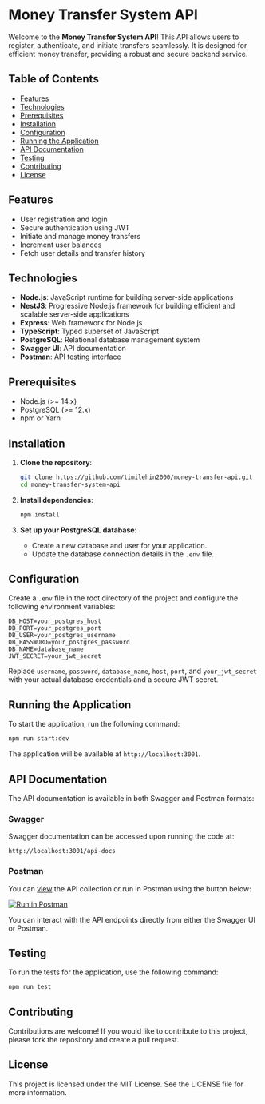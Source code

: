 # Money Transfer System API

Welcome to the **Money Transfer System API**! This API allows users to register, authenticate, and initiate transfers seamlessly. It is designed for efficient money transfer, providing a robust and secure backend service.

## Table of Contents

- [Features](#features)
- [Technologies](#technologies)
- [Prerequisites](#prerequisites)
- [Installation](#installation)
- [Configuration](#configuration)
- [Running the Application](#running-the-application)
- [API Documentation](#api-documentation)
- [Testing](#testing)
- [Contributing](#contributing)
- [License](#license)

## Features

- User registration and login
- Secure authentication using JWT
- Initiate and manage money transfers
- Increment user balances
- Fetch user details and transfer history

## Technologies

- **Node.js**: JavaScript runtime for building server-side applications
- **NestJS**: Progressive Node.js framework for building efficient and scalable server-side applications
- **Express**: Web framework for Node.js
- **TypeScript**: Typed superset of JavaScript
- **PostgreSQL**: Relational database management system
- **Swagger UI**: API documentation
- **Postman**: API testing interface

## Prerequisites

- Node.js (>= 14.x)
- PostgreSQL (>= 12.x)
- npm or Yarn

## Installation

1. **Clone the repository**:

   ```bash
   git clone https://github.com/timilehin2000/money-transfer-api.git
   cd money-transfer-system-api
   ```

2. **Install dependencies**:

   ```bash
   npm install
   ```

3. **Set up your PostgreSQL database**:
   - Create a new database and user for your application.
   - Update the database connection details in the `.env` file.

## Configuration

Create a `.env` file in the root directory of the project and configure the following environment variables:

```env
DB_HOST=your_postgres_host
DB_PORT=your_postgres_port
DB_USER=your_postgres_username
DB_PASSWORD=your_postgres_password
DB_NAME=database_name
JWT_SECRET=your_jwt_secret
```

Replace `username`, `password`, `database_name`, `host`, `port`, and `your_jwt_secret` with your actual database credentials and a secure JWT secret.

## Running the Application

To start the application, run the following command:

```bash
npm run start:dev
```

The application will be available at `http://localhost:3001`.

## API Documentation

The API documentation is available in both Swagger and Postman formats:

### Swagger

Swagger documentation can be accessed upon running the code at:

`http://localhost:3001/api-docs`

### Postman

You can [view](https://documenter.getpostman.com/view/22713786/2sAXxY2Th2) the API collection or run in Postman using the button below:

[![Run in Postman](https://run.pstmn.io/button.svg)](https://app.getpostman.com/run-collection/22713786-0af6db25-4e9f-4395-9ec8-7cf634e93f3a)

You can interact with the API endpoints directly from either the Swagger UI or Postman.

## Testing

To run the tests for the application, use the following command:

```bash
npm run test
```

## Contributing

Contributions are welcome! If you would like to contribute to this project, please fork the repository and create a pull request.

## License

This project is licensed under the MIT License. See the LICENSE file for more information.

